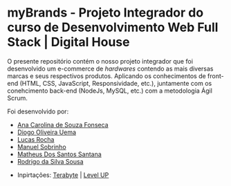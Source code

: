 # **myBrands** - Projeto Integrador do curso de Desenvolvimento Web Full Stack | Digital House

O presente repositório contém o nosso projeto integrador que foi desenvolvido um e-commerce de _hardwares_ contendo as mais diversas marcas e seus respectivos produtos. Aplicando os conhecimentos de front-end (HTML, CSS, JavaScript, Responsividade, etc.), juntamente com os conehcimento back-end (NodeJs, MySQL, etc.) com a metodologia Ágil Scrum. 

Foi desenvolvido por: 

* [Ana Carolina de Souza Fonseca](https://github.com/anacsff)
* [Diogo Oliveira Uema](https://github.com/Diogouema)
* [Lucas Rocha](https://github.com/llucrocha)
* [Manuel Sobrinho](https://github.com/determinedalways)
* [Matheus Dos Santos Santana](https://github.com/matheusstn)
* [Rodrigo da Silva Sousa](https://github.com/Rodrigo-Sousa)

- Inpirtações: [Terabyte](https://www.terabyteshop.com.br/) | [Level UP](https://levelupgames.com.br/levelup/)
